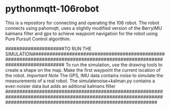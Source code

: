 # pythonmqtt-106robot



This is a repository for connecting and operating the 106 robot. The robot connects using pahomqtt, uses a slightly modified version of the BerryIMU kalmans filter and gps to achieve waypoint navigation for the robot using Pure Pursuit Control algorithim. 


#####################TO RUN THE SIMULATION############################################################################################################################
To run the simulation, use the drawing tools to create a shape on the map. Make the first waypoint the current location of the robot.
*Important Note*
   The GPS, IMU data contains noise to simulate the measurements of a real robot. The simulatenoise+kalman.py contains a even noisier data but adds an aditional kalmans filter
######################################################################################################################################################################
